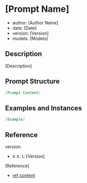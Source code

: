 # [Prompt Name]

- author: [Author Name]
- date: [Date]
- version: [Version]
- models: [Models]

## Description

[Description]

## Prompt Structure

```md
[Prompt Content]
```

## Examples and Instances


```md
[Example]
```

## Reference

version: 

- `0.0.1`: [Version]


[Reference]

- [ref content]()